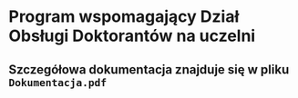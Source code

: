 # Program wspomagający Dział Obsługi Doktorantów na uczelni
## Szczegółowa dokumentacja znajduje się w pliku `Dokumentacja.pdf`
